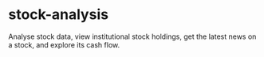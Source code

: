 # stock-analysis
Analyse stock data, view institutional stock holdings, get the latest news on a stock, and explore its cash flow.
